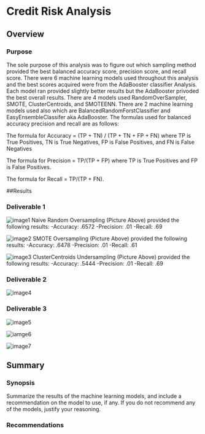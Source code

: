 # Credit Risk Analysis
## Overview
### Purpose

The sole purpose of this analysis was to figure out which sampling method provided the best balanced accuracy score, precision score, and recall score. There were 6 machine learning models used throughout this analysis and the best scores acquired were from the AdaBooster classifier Analysis. Each model ran provided slightly better results but the AdaBooster privoded the best overall results. There are 4 models used RandomOverSampler, SMOTE, ClusterCentroids, and SMOTEENN. There are 2 machine learning models used also which are BalancedRandomForstClassifier and EasyEnsembleClassifer aka AdaBooster.
The formulas used for balanced accuracy precision and recall are as follows:

The formula for Accuracy = (TP + TN) / (TP + TN + FP + FN) where TP is True Positives, TN is True Negatives, FP is False Positives, and FN is False Negatives

The formula for Precision = TP/(TP + FP) where TP is True Positives and FP is False Positives.

The formula for Recall = TP/(TP + FN).

##Results
### Deliverable 1

![image1](https://github.com/Ajsforlife/Credit_Risk_Analysis/blob/main/credit_analysis_pictures/deliverable%201-1.png)
Naive Random Oversampling (Picture Above) provided the following results:
-Accuracy: .6572
-Precision: .01
-Recall: .69

![image2](https://github.com/Ajsforlife/Credit_Risk_Analysis/blob/main/credit_analysis_pictures/deliverable%201-2.png)
SMOTE Oversampling (Picture Above) provided the following results:
-Accuracy: .6478
-Precision: .01
-Recall: .61

![image3](https://github.com/Ajsforlife/Credit_Risk_Analysis/blob/main/credit_analysis_pictures/deliverable1-3.png)
ClusterCentroids Undersampling (Picture Above) provided the following results:
-Accuracy: .5444
-Precision: .01
-Recall: .69

### Deliverable 2

![image4](https://github.com/Ajsforlife/Credit_Risk_Analysis/blob/main/credit_analysis_pictures/deliverable2.png)

### Deliverable 3

![image5](https://github.com/Ajsforlife/Credit_Risk_Analysis/blob/main/credit_analysis_pictures/deliverable3-1.png)

![iamge6](https://github.com/Ajsforlife/Credit_Risk_Analysis/blob/main/credit_analysis_pictures/deliverable3-2.png)

![image7](https://github.com/Ajsforlife/Credit_Risk_Analysis/blob/main/credit_analysis_pictures/deliverable%203-3.png)

## Summary

### Synopsis

Summarize the results of the machine learning models, and include a recommendation on the model to use, if any. If you do not recommend any of the models, justify your reasoning.

### Recommendations


